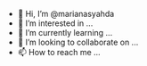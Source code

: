 - 👋 Hi, I’m @marianasyahda
- 👀 I’m interested in ...
- 🌱 I’m currently learning ...
- 💞️ I’m looking to collaborate on ...
- 📫 How to reach me ...

<!---
marianasyahda/marianasyahda is a ✨ special ✨ repository because its `README.md` (this file) appears on your GitHub profile.
You can click the Preview link to take a look at your changes.
--->
